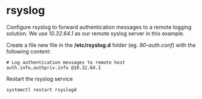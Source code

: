 # rsyslog

Configure rsyslog to forward authentication messages to a remote logging solution. We use *10.32.64.1* as our remote syslog server in this example.

Create a file new file in the **/etc/rsyslog.d** folder (eg. *90-auth.conf*) with the following content:

```text
# Log authentication messages to remote host
auth.info,authpriv.info @10.32.64.1
```

Restart the rsyslog service

```shell
systemctl restart rsyslogd
```
